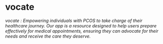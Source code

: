 # vocate
*vocate : Empowering individuals with PCOS to take charge of their healthcare journey. Our app is a resource designed to help users prepare effectively for medical appointments, ensuring they can advocate for their needs and receive the care they deserve.*

